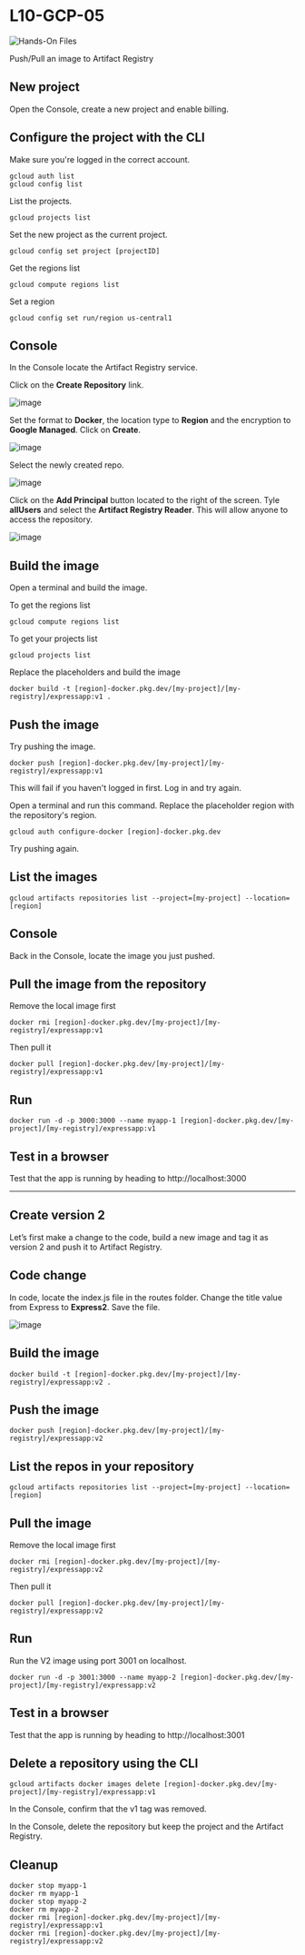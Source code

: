 # L10-GCP-05

![Hands-On Files](https://kubernetesacademy.online/wp-content/uploads/2021/06/checked-files-50px.png)

Push/Pull an image to Artifact Registry

## New project

Open the Console, create a new project and enable billing.

## Configure the project with the CLI

Make sure you're logged in the correct account.

    gcloud auth list
    gcloud config list

List the projects.

    gcloud projects list

Set the new project as the current project.

    gcloud config set project [projectID]

Get the regions list

    gcloud compute regions list

Set a region

    gcloud config set run/region us-central1

## Console

In the Console locate the Artifact Registry service.

Click on the **Create Repository** link.

![image](https://kubernetesacademy.online/wp-content/uploads/2022/07/L10-GCP-05-01.png)

Set the format to **Docker**, the location type to **Region** and the encryption to **Google Managed**. Click on **Create**.

![image](https://kubernetesacademy.online/wp-content/uploads/2022/07/L10-GCP-05-02.png)

Select the newly created repo.

![image](https://kubernetesacademy.online/wp-content/uploads/2022/07/L10-GCP-05-03.png)

Click on the **Add Principal** button located to the right of the screen. Tyle **allUsers** and select the **Artifact Registry Reader**. This will allow anyone to access the repository.

![image](https://kubernetesacademy.online/wp-content/uploads/2022/07/L10-GCP-05-04.png)

## Build the image

Open a terminal and build the image.

To get the regions list

    gcloud compute regions list

To get your projects list

    gcloud projects list

Replace the placeholders and build the image

    docker build -t [region]-docker.pkg.dev/[my-project]/[my-registry]/expressapp:v1 .

## Push the image

Try pushing the image.

    docker push [region]-docker.pkg.dev/[my-project]/[my-registry]/expressapp:v1

This will fail if you haven't logged in first.  Log in and try again.

Open a terminal and run this command. Replace the placeholder region with the repository's region.

    gcloud auth configure-docker [region]-docker.pkg.dev

Try pushing again.

## List the images

    gcloud artifacts repositories list --project=[my-project] --location=[region]

## Console

Back in the Console, locate the image you just pushed.

## Pull the image from the repository

Remove the local image first

    docker rmi [region]-docker.pkg.dev/[my-project]/[my-registry]/expressapp:v1

Then pull it

    docker pull [region]-docker.pkg.dev/[my-project]/[my-registry]/expressapp:v1

## Run

    docker run -d -p 3000:3000 --name myapp-1 [region]-docker.pkg.dev/[my-project]/[my-registry]/expressapp:v1

## Test in a browser

Test that the app is running by heading to http://localhost:3000

---

## Create version 2

Let’s first make a change to the code, build a new image and tag it as version 2 and push it to Artifact Registry.

## Code change

In code, locate the index.js file in the routes folder. Change the title value from Express to **Express2**. Save the file.

![image](https://kubernetesacademy.online/wp-content/uploads/2022/01/L10-DO-05-02.png)

## Build the image

    docker build -t [region]-docker.pkg.dev/[my-project]/[my-registry]/expressapp:v2 .

## Push the image

    docker push [region]-docker.pkg.dev/[my-project]/[my-registry]/expressapp:v2

## List the repos in your repository

    gcloud artifacts repositories list --project=[my-project] --location=[region]

## Pull the image

Remove the local image first

    docker rmi [region]-docker.pkg.dev/[my-project]/[my-registry]/expressapp:v2

Then pull it

    docker pull [region]-docker.pkg.dev/[my-project]/[my-registry]/expressapp:v2

## Run

Run the V2 image using port 3001 on localhost.

    docker run -d -p 3001:3000 --name myapp-2 [region]-docker.pkg.dev/[my-project]/[my-registry]/expressapp:v2

## Test in a browser

Test that the app is running by heading to http://localhost:3001

## Delete a repository using the CLI

    gcloud artifacts docker images delete [region]-docker.pkg.dev/[my-project]/[my-registry]/expressapp:v1

In the Console, confirm that the v1 tag was removed.

In the Console, delete the repository but keep the project and the Artifact Registry.

## Cleanup

    docker stop myapp-1
    docker rm myapp-1
    docker stop myapp-2
    docker rm myapp-2
    docker rmi [region]-docker.pkg.dev/[my-project]/[my-registry]/expressapp:v1
    docker rmi [region]-docker.pkg.dev/[my-project]/[my-registry]/expressapp:v2